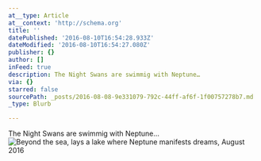 ```yaml
---
at__type: Article
at__context: 'http://schema.org'
title: ''
datePublished: '2016-08-10T16:54:28.933Z'
dateModified: '2016-08-10T16:54:27.080Z'
publisher: {}
author: []
inFeed: true
description: The Night Swans are swimmig with Neptune…
via: {}
starred: false
sourcePath: _posts/2016-08-08-9e331079-792c-44ff-af6f-1f00757278b7.md
_type: Blurb

---
```

The Night Swans are swimmig with Neptune...
![Beyond the sea, lays a lake where Neptune manifests dreams, August 2016](https://s3-us-west-2.amazonaws.com/the-grid-img/p/a6bb658c33a293f1694b04398231d34cfae904ff.jpg)